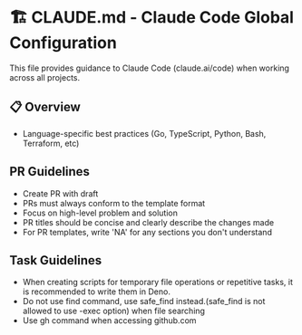 # 🏗️ CLAUDE.md - Claude Code Global Configuration

This file provides guidance to Claude Code (claude.ai/code) when working across all projects.

## 📋 Overview

- Language-specific best practices (Go, TypeScript, Python, Bash, Terraform, etc)

## PR Guidelines

- Create PR with draft
- PRs must always conform to the template format
- Focus on high-level problem and solution
- PR titles should be concise and clearly describe the changes made
- For PR templates, write 'NA' for any sections you don't understand

## Task Guidelines

- When creating scripts for temporary file operations or repetitive tasks, it is recommended to write them in Deno.
- Do not use find command, use safe_find instead.(safe_find is not allowed to use -exec option) when file searching
- Use gh command when accessing github.com
